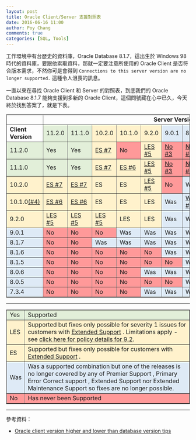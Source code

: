 ```yaml
---
layout: post
title: Oracle Client/Server 支援對照表
date: 2016-06-16 11:00
author: Poy Chang
comments: true
categories: [SQL, Tools]
---
```


工作環境中有台歷史的資料庫，Oracle Database 8.1.7，這出生於 Windows 98 時代的資料庫，要跟他索取資料，那就一定要注意所使用的 Oracle Client 是否符合版本需求，不然你可是會得到 `Connections to this server version are no longer supported.` 這種令人沮喪的訊息。

一直以來在尋找 Oracle Client 和 Server 的對照表，到底我們的 Oracle Database 8.1.7 能夠支援到多新的 Oracle Client，這個問號藏在心中已久，今天終於找到答案了，就是下表。

<table border="1" width="100%">
    <tbody>
        <tr>
            <td></td>
            <td align="center" colspan="12"><strong>Server Version</strong></td>
        </tr>
        <tr>
            <td><strong>Client Version</strong></td>
            <td bgcolor="#E2EFD9">11.2.0</td>
            <td bgcolor="#E2EFD9">11.1.0</td>
            <td bgcolor="#FFF2CC">10.2.0</td>
            <td bgcolor="#FFF2CC">10.1.0</td>
            <td bgcolor="#FFF2CC">9.2.0</td>
            <td bgcolor="#DEEAF6">9.0.1</td>
            <td bgcolor="#DEEAF6">8.1.7</td>
            <td bgcolor="#DEEAF6">8.1.6</td>
            <td bgcolor="#DEEAF6">8.1.5</td>
            <td bgcolor="#DEEAF6">8.0.6</td>
            <td bgcolor="#DEEAF6">8.0.5</td>
            <td bgcolor="#DEEAF6">7.3.4</td>
        </tr>
        <tr>
            <td bgcolor="#E2EFD9">11.2.0</td>
            <td bgcolor="#E2EFD9">Yes</td>
            <td bgcolor="#E2EFD9">Yes</td>
            <td bgcolor="#FFF2CC">
                <a href="https://support.oracle.com/CSP/main/article?cmd=show&amp;type=NOT&amp;doctype=BULLETIN&amp;id=207303.1&amp;addClickInfo=%3Cdata%20search_text=%22207303.1%22%20search_result_size=%2220%22%20search_result_count=%2220%22%20powerview_id=%22%22%20on_off=%22off%22%20item_position_in_list=%223%22/%3E#117" sl-processed="1">
              ES #7</a></td>
            <td bgcolor="#FF9999">No</td>
            <td bgcolor="#FFF2CC">
                <a href="https://support.oracle.com/CSP/main/article?cmd=show&amp;type=NOT&amp;doctype=BULLETIN&amp;id=207303.1&amp;addClickInfo=%3Cdata%20search_text=%22207303.1%22%20search_result_size=%2220%22%20search_result_count=%2220%22%20powerview_id=%22%22%20on_off=%22off%22%20item_position_in_list=%223%22/%3E#115" sl-processed="1">
              LES #5</a></td>
            <td bgcolor="#FF9999">
                <a href="https://support.oracle.com/CSP/main/article?cmd=show&amp;type=NOT&amp;doctype=BULLETIN&amp;id=207303.1&amp;addClickInfo=%3Cdata%20search_text=%22207303.1%22%20search_result_size=%2220%22%20search_result_count=%2220%22%20powerview_id=%22%22%20on_off=%22off%22%20item_position_in_list=%223%22/%3E#109" sl-processed="1">
              No #3</a></td>
            <td bgcolor="#FF9999">
                <a href="https://support.oracle.com/CSP/main/article?cmd=show&amp;type=NOT&amp;doctype=BULLETIN&amp;id=207303.1&amp;addClickInfo=%3Cdata%20search_text=%22207303.1%22%20search_result_size=%2220%22%20search_result_count=%2220%22%20powerview_id=%22%22%20on_off=%22off%22%20item_position_in_list=%223%22/%3E#109" sl-processed="1">
              No #3</a></td>
            <td bgcolor="#FF9999">
                <a href="https://support.oracle.com/CSP/main/article?cmd=show&amp;type=NOT&amp;doctype=BULLETIN&amp;id=207303.1&amp;addClickInfo=%3Cdata%20search_text=%22207303.1%22%20search_result_size=%2220%22%20search_result_count=%2220%22%20powerview_id=%22%22%20on_off=%22off%22%20item_position_in_list=%223%22/%3E#109" sl-processed="1">
              No #3</a></td>
            <td bgcolor="#FF9999">
                <a href="https://support.oracle.com/CSP/main/article?cmd=show&amp;type=NOT&amp;doctype=BULLETIN&amp;id=207303.1&amp;addClickInfo=%3Cdata%20search_text=%22207303.1%22%20search_result_size=%2220%22%20search_result_count=%2220%22%20powerview_id=%22%22%20on_off=%22off%22%20item_position_in_list=%223%22/%3E#109" sl-processed="1">
              No #3</a></td>
            <td bgcolor="#FF9999">
                <a href="https://support.oracle.com/CSP/main/article?cmd=show&amp;type=NOT&amp;doctype=BULLETIN&amp;id=207303.1&amp;addClickInfo=%3Cdata%20search_text=%22207303.1%22%20search_result_size=%2220%22%20search_result_count=%2220%22%20powerview_id=%22%22%20on_off=%22off%22%20item_position_in_list=%223%22/%3E#109" sl-processed="1">
              No #3</a></td>
            <td bgcolor="#FF9999">
                <a href="https://support.oracle.com/CSP/main/article?cmd=show&amp;type=NOT&amp;doctype=BULLETIN&amp;id=207303.1&amp;addClickInfo=%3Cdata%20search_text=%22207303.1%22%20search_result_size=%2220%22%20search_result_count=%2220%22%20powerview_id=%22%22%20on_off=%22off%22%20item_position_in_list=%223%22/%3E#109" sl-processed="1">
              No #3</a></td>
            <td bgcolor="#FF9999">
                <a href="https://support.oracle.com/CSP/main/article?cmd=show&amp;type=NOT&amp;doctype=BULLETIN&amp;id=207303.1&amp;addClickInfo=%3Cdata%20search_text=%22207303.1%22%20search_result_size=%2220%22%20search_result_count=%2220%22%20powerview_id=%22%22%20on_off=%22off%22%20item_position_in_list=%223%22/%3E#109" sl-processed="1">
              No #3</a></td>
        </tr>
        <tr>
            <td bgcolor="#E2EFD9">11.1.0</td>
            <td bgcolor="#E2EFD9">Yes</td>
            <td bgcolor="#E2EFD9">Yes</td>
            <td bgcolor="#FFF2CC">
                <a href="https://support.oracle.com/CSP/main/article?cmd=show&amp;type=NOT&amp;doctype=BULLETIN&amp;id=207303.1&amp;addClickInfo=%3Cdata%20search_text=%22207303.1%22%20search_result_size=%2220%22%20search_result_count=%2220%22%20powerview_id=%22%22%20on_off=%22off%22%20item_position_in_list=%223%22/%3E#117" sl-processed="1">
              ES #7</a></td>
            <td bgcolor="#FFF2CC">
                <a href="https://support.oracle.com/CSP/main/article?cmd=show&amp;type=NOT&amp;doctype=BULLETIN&amp;id=207303.1&amp;addClickInfo=%3Cdata%20search_text=%22207303.1%22%20search_result_size=%2220%22%20search_result_count=%2220%22%20powerview_id=%22%22%20on_off=%22off%22%20item_position_in_list=%223%22/%3E#116" sl-processed="1">
              ES #6</a></td>
            <td bgcolor="#FFF2CC">
                <a href="https://support.oracle.com/CSP/main/article?cmd=show&amp;type=NOT&amp;doctype=BULLETIN&amp;id=207303.1&amp;addClickInfo=%3Cdata%20search_text=%22207303.1%22%20search_result_size=%2220%22%20search_result_count=%2220%22%20powerview_id=%22%22%20on_off=%22off%22%20item_position_in_list=%223%22/%3E#115" sl-processed="1">
              LES #5</a></td>
            <td bgcolor="#FF9999">
                <a href="https://support.oracle.com/CSP/main/article?cmd=show&amp;type=NOT&amp;doctype=BULLETIN&amp;id=207303.1&amp;addClickInfo=%3Cdata%20search_text=%22207303.1%22%20search_result_size=%2220%22%20search_result_count=%2220%22%20powerview_id=%22%22%20on_off=%22off%22%20item_position_in_list=%223%22/%3E#109" sl-processed="1">
              No #3</a></td>
            <td bgcolor="#FF9999">
                <a href="https://support.oracle.com/CSP/main/article?cmd=show&amp;type=NOT&amp;doctype=BULLETIN&amp;id=207303.1&amp;addClickInfo=%3Cdata%20search_text=%22207303.1%22%20search_result_size=%2220%22%20search_result_count=%2220%22%20powerview_id=%22%22%20on_off=%22off%22%20item_position_in_list=%223%22/%3E#109" sl-processed="1">
              No #3</a></td>
            <td bgcolor="#FF9999">
                <a href="https://support.oracle.com/CSP/main/article?cmd=show&amp;type=NOT&amp;doctype=BULLETIN&amp;id=207303.1&amp;addClickInfo=%3Cdata%20search_text=%22207303.1%22%20search_result_size=%2220%22%20search_result_count=%2220%22%20powerview_id=%22%22%20on_off=%22off%22%20item_position_in_list=%223%22/%3E#109" sl-processed="1">
              No #3</a></td>
            <td bgcolor="#FF9999">
                <a href="https://support.oracle.com/CSP/main/article?cmd=show&amp;type=NOT&amp;doctype=BULLETIN&amp;id=207303.1&amp;addClickInfo=%3Cdata%20search_text=%22207303.1%22%20search_result_size=%2220%22%20search_result_count=%2220%22%20powerview_id=%22%22%20on_off=%22off%22%20item_position_in_list=%223%22/%3E#109" sl-processed="1">
              No #3</a></td>
            <td bgcolor="#FF9999">
                <a href="https://support.oracle.com/CSP/main/article?cmd=show&amp;type=NOT&amp;doctype=BULLETIN&amp;id=207303.1&amp;addClickInfo=%3Cdata%20search_text=%22207303.1%22%20search_result_size=%2220%22%20search_result_count=%2220%22%20powerview_id=%22%22%20on_off=%22off%22%20item_position_in_list=%223%22/%3E#109" sl-processed="1">
              No #3</a></td>
            <td bgcolor="#FF9999">
                <a href="https://support.oracle.com/CSP/main/article?cmd=show&amp;type=NOT&amp;doctype=BULLETIN&amp;id=207303.1&amp;addClickInfo=%3Cdata%20search_text=%22207303.1%22%20search_result_size=%2220%22%20search_result_count=%2220%22%20powerview_id=%22%22%20on_off=%22off%22%20item_position_in_list=%223%22/%3E#109" sl-processed="1">
              No #3</a></td>
            <td bgcolor="#FF9999">
                <a href="https://support.oracle.com/CSP/main/article?cmd=show&amp;type=NOT&amp;doctype=BULLETIN&amp;id=207303.1&amp;addClickInfo=%3Cdata%20search_text=%22207303.1%22%20search_result_size=%2220%22%20search_result_count=%2220%22%20powerview_id=%22%22%20on_off=%22off%22%20item_position_in_list=%223%22/%3E#109" sl-processed="1">
              No #3</a></td>
        </tr>
        <tr>
            <td bgcolor="#FFF2CC">10.2.0</td>
            <td bgcolor="#FFF2CC">
                <a href="https://support.oracle.com/CSP/main/article?cmd=show&amp;type=NOT&amp;doctype=BULLETIN&amp;id=207303.1&amp;addClickInfo=%3Cdata%20search_text=%22207303.1%22%20search_result_size=%2220%22%20search_result_count=%2220%22%20powerview_id=%22%22%20on_off=%22off%22%20item_position_in_list=%223%22/%3E#117" sl-processed="1">
              ES #7</a></td>
            <td bgcolor="#FFF2CC">
                <a href="https://support.oracle.com/CSP/main/article?cmd=show&amp;type=NOT&amp;doctype=BULLETIN&amp;id=207303.1&amp;addClickInfo=%3Cdata%20search_text=%22207303.1%22%20search_result_size=%2220%22%20search_result_count=%2220%22%20powerview_id=%22%22%20on_off=%22off%22%20item_position_in_list=%223%22/%3E#117" sl-processed="1">
              ES #7</a></td>
            <td bgcolor="#FFF2CC">ES</td>
            <td bgcolor="#FFF2CC">ES</td>
            <td bgcolor="#FFF2CC">
                <a href="https://support.oracle.com/CSP/main/article?cmd=show&amp;type=NOT&amp;doctype=BULLETIN&amp;id=207303.1&amp;addClickInfo=%3Cdata%20search_text=%22207303.1%22%20search_result_size=%2220%22%20search_result_count=%2220%22%20powerview_id=%22%22%20on_off=%22off%22%20item_position_in_list=%223%22/%3E#115" sl-processed="1">
              LES #5</a></td>
            <td bgcolor="#FF9999">No</td>
            <td bgcolor="#DEEAF6">Was</td>
            <td bgcolor="#FF9999">
                <a href="https://support.oracle.com/CSP/main/article?cmd=show&amp;type=NOT&amp;doctype=BULLETIN&amp;id=207303.1&amp;addClickInfo=%3Cdata%20search_text=%22207303.1%22%20search_result_size=%2220%22%20search_result_count=%2220%22%20powerview_id=%22%22%20on_off=%22off%22%20item_position_in_list=%223%22/%3E#109" sl-processed="1">
              No #3</a></td>
            <td bgcolor="#FF9999">
                <a href="https://support.oracle.com/CSP/main/article?cmd=show&amp;type=NOT&amp;doctype=BULLETIN&amp;id=207303.1&amp;addClickInfo=%3Cdata%20search_text=%22207303.1%22%20search_result_size=%2220%22%20search_result_count=%2220%22%20powerview_id=%22%22%20on_off=%22off%22%20item_position_in_list=%223%22/%3E#109" sl-processed="1">
              No #3</a></td>
            <td bgcolor="#FF9999">
                <a href="https://support.oracle.com/CSP/main/article?cmd=show&amp;type=NOT&amp;doctype=BULLETIN&amp;id=207303.1&amp;addClickInfo=%3Cdata%20search_text=%22207303.1%22%20search_result_size=%2220%22%20search_result_count=%2220%22%20powerview_id=%22%22%20on_off=%22off%22%20item_position_in_list=%223%22/%3E#109" sl-processed="1">
              No #3</a></td>
            <td bgcolor="#FF9999">
                <a href="https://support.oracle.com/CSP/main/article?cmd=show&amp;type=NOT&amp;doctype=BULLETIN&amp;id=207303.1&amp;addClickInfo=%3Cdata%20search_text=%22207303.1%22%20search_result_size=%2220%22%20search_result_count=%2220%22%20powerview_id=%22%22%20on_off=%22off%22%20item_position_in_list=%223%22/%3E#109" sl-processed="1">
              No #3</a></td>
            <td bgcolor="#FF9999">
                <a href="https://support.oracle.com/CSP/main/article?cmd=show&amp;type=NOT&amp;doctype=BULLETIN&amp;id=207303.1&amp;addClickInfo=%3Cdata%20search_text=%22207303.1%22%20search_result_size=%2220%22%20search_result_count=%2220%22%20powerview_id=%22%22%20on_off=%22off%22%20item_position_in_list=%223%22/%3E#109" sl-processed="1">
              No #3</a></td>
        </tr>
        <tr>
            <td bgcolor="#FFF2CC">10.1.0<a href="https://support.oracle.com/CSP/main/article?cmd=show&amp;type=NOT&amp;doctype=BULLETIN&amp;id=207303.1&amp;addClickInfo=%3Cdata%20search_text=%22207303.1%22%20search_result_size=%2220%22%20search_result_count=%2220%22%20powerview_id=%22%22%20on_off=%22off%22%20item_position_in_list=%223%22/%3E#109" sl-processed="1">(#4)</a></td>
            <td bgcolor="#FFF2CC">
                <a href="https://support.oracle.com/CSP/main/article?cmd=show&amp;type=NOT&amp;doctype=BULLETIN&amp;id=207303.1&amp;addClickInfo=%3Cdata%20search_text=%22207303.1%22%20search_result_size=%2220%22%20search_result_count=%2220%22%20powerview_id=%22%22%20on_off=%22off%22%20item_position_in_list=%223%22/%3E#116" sl-processed="1">
              ES #6</a></td>
            <td bgcolor="#FFF2CC">
                <a href="https://support.oracle.com/CSP/main/article?cmd=show&amp;type=NOT&amp;doctype=BULLETIN&amp;id=207303.1&amp;addClickInfo=%3Cdata%20search_text=%22207303.1%22%20search_result_size=%2220%22%20search_result_count=%2220%22%20powerview_id=%22%22%20on_off=%22off%22%20item_position_in_list=%223%22/%3E#116" sl-processed="1">
              ES #6</a></td>
            <td bgcolor="#FFF2CC">ES</td>
            <td bgcolor="#FFF2CC">ES</td>
            <td bgcolor="#FFF2CC">LES</td>
            <td bgcolor="#DEEAF6">Was</td>
            <td bgcolor="#DEEAF6">
                <a href="https://support.oracle.com/CSP/main/article?cmd=show&amp;type=NOT&amp;doctype=BULLETIN&amp;id=207303.1&amp;addClickInfo=%3Cdata%20search_text=%22207303.1%22%20search_result_size=%2220%22%20search_result_count=%2220%22%20powerview_id=%22%22%20on_off=%22off%22%20item_position_in_list=%223%22/%3E#108" sl-processed="1">
              Was #2</a></td>
            <td bgcolor="#FF9999">
                <a href="https://support.oracle.com/CSP/main/article?cmd=show&amp;type=NOT&amp;doctype=BULLETIN&amp;id=207303.1&amp;addClickInfo=%3Cdata%20search_text=%22207303.1%22%20search_result_size=%2220%22%20search_result_count=%2220%22%20powerview_id=%22%22%20on_off=%22off%22%20item_position_in_list=%223%22/%3E#109" sl-processed="1">
              No #3</a></td>
            <td bgcolor="#FF9999">
                <a href="https://support.oracle.com/CSP/main/article?cmd=show&amp;type=NOT&amp;doctype=BULLETIN&amp;id=207303.1&amp;addClickInfo=%3Cdata%20search_text=%22207303.1%22%20search_result_size=%2220%22%20search_result_count=%2220%22%20powerview_id=%22%22%20on_off=%22off%22%20item_position_in_list=%223%22/%3E#109" sl-processed="1">
              No #3</a></td>
            <td bgcolor="#FF9999">
                <a href="https://support.oracle.com/CSP/main/article?cmd=show&amp;type=NOT&amp;doctype=BULLETIN&amp;id=207303.1&amp;addClickInfo=%3Cdata%20search_text=%22207303.1%22%20search_result_size=%2220%22%20search_result_count=%2220%22%20powerview_id=%22%22%20on_off=%22off%22%20item_position_in_list=%223%22/%3E#109" sl-processed="1">
              No #3</a></td>
            <td bgcolor="#FF9999">
                <a href="https://support.oracle.com/CSP/main/article?cmd=show&amp;type=NOT&amp;doctype=BULLETIN&amp;id=207303.1&amp;addClickInfo=%3Cdata%20search_text=%22207303.1%22%20search_result_size=%2220%22%20search_result_count=%2220%22%20powerview_id=%22%22%20on_off=%22off%22%20item_position_in_list=%223%22/%3E#109" sl-processed="1">
              No #3</a></td>
            <td bgcolor="#FF9999">
                <a href="https://support.oracle.com/CSP/main/article?cmd=show&amp;type=NOT&amp;doctype=BULLETIN&amp;id=207303.1&amp;addClickInfo=%3Cdata%20search_text=%22207303.1%22%20search_result_size=%2220%22%20search_result_count=%2220%22%20powerview_id=%22%22%20on_off=%22off%22%20item_position_in_list=%223%22/%3E#109" sl-processed="1">
              No #3</a></td>
        </tr>
        <tr>
            <td bgcolor="#FFF2CC">9.2.0</td>
            <td bgcolor="#FFF2CC">
                <a href="https://support.oracle.com/CSP/main/article?cmd=show&amp;type=NOT&amp;doctype=BULLETIN&amp;id=207303.1&amp;addClickInfo=%3Cdata%20search_text=%22207303.1%22%20search_result_size=%2220%22%20search_result_count=%2220%22%20powerview_id=%22%22%20on_off=%22off%22%20item_position_in_list=%223%22/%3E#115" sl-processed="1">
              LES #5</a></td>
            <td bgcolor="#FFF2CC">
                <a href="https://support.oracle.com/CSP/main/article?cmd=show&amp;type=NOT&amp;doctype=BULLETIN&amp;id=207303.1&amp;addClickInfo=%3Cdata%20search_text=%22207303.1%22%20search_result_size=%2220%22%20search_result_count=%2220%22%20powerview_id=%22%22%20on_off=%22off%22%20item_position_in_list=%223%22/%3E#115" sl-processed="1">
              LES #5</a></td>
            <td bgcolor="#FFF2CC">
                <a href="https://support.oracle.com/CSP/main/article?cmd=show&amp;type=NOT&amp;doctype=BULLETIN&amp;id=207303.1&amp;addClickInfo=%3Cdata%20search_text=%22207303.1%22%20search_result_size=%2220%22%20search_result_count=%2220%22%20powerview_id=%22%22%20on_off=%22off%22%20item_position_in_list=%223%22/%3E#115" sl-processed="1">
              LES #5</a></td>
            <td bgcolor="#FFF2CC">LES</td>
            <td bgcolor="#FFF2CC">LES</td>
            <td bgcolor="#DEEAF6">Was</td>
            <td bgcolor="#DEEAF6">Was</td>
            <td bgcolor="#FF9999">No</td>
            <td bgcolor="#FF9999">No</td>
            <td bgcolor="#DEEAF6">Was</td>
            <td bgcolor="#FF9999">No</td>
            <td bgcolor="#FF9999">
                <a href="https://support.oracle.com/CSP/main/article?cmd=show&amp;type=NOT&amp;doctype=BULLETIN&amp;id=207303.1&amp;addClickInfo=%3Cdata%20search_text=%22207303.1%22%20search_result_size=%2220%22%20search_result_count=%2220%22%20powerview_id=%22%22%20on_off=%22off%22%20item_position_in_list=%223%22/%3E#92" sl-processed="1">
              No #1</a></td>
        </tr>
        <tr>
            <td bgcolor="#DEEAF6">9.0.1</td>
            <td bgcolor="#FF9999">No</td>
            <td bgcolor="#FF9999">No</td>
            <td bgcolor="#FF9999">No</td>
            <td bgcolor="#DEEAF6">Was</td>
            <td bgcolor="#DEEAF6">Was</td>
            <td bgcolor="#DEEAF6">Was</td>
            <td bgcolor="#DEEAF6">Was</td>
            <td bgcolor="#DEEAF6">Was</td>
            <td bgcolor="#FF9999">No</td>
            <td bgcolor="#DEEAF6">Was</td>
            <td bgcolor="#FF9999">No</td>
            <td bgcolor="#DEEAF6">Was</td>
        </tr>
        <tr>
            <td bgcolor="#DEEAF6">8.1.7</td>
            <td bgcolor="#FF9999">No</td>
            <td bgcolor="#FF9999">No</td>
            <td bgcolor="#DEEAF6">Was</td>
            <td bgcolor="#DEEAF6">Was</td>
            <td bgcolor="#DEEAF6">Was</td>
            <td bgcolor="#DEEAF6">Was</td>
            <td bgcolor="#DEEAF6">Was</td>
            <td bgcolor="#DEEAF6">Was</td>
            <td bgcolor="#DEEAF6">Was</td>
            <td bgcolor="#DEEAF6">Was</td>
            <td bgcolor="#DEEAF6">Was</td>
            <td bgcolor="#DEEAF6">Was</td>
        </tr>
        <tr>
            <td bgcolor="#DEEAF6">8.1.6</td>
            <td bgcolor="#FF9999">No</td>
            <td bgcolor="#FF9999">No</td>
            <td bgcolor="#FF9999">No</td>
            <td bgcolor="#FF9999">No</td>
            <td bgcolor="#FF9999">No</td>
            <td bgcolor="#DEEAF6">Was</td>
            <td bgcolor="#DEEAF6">Was</td>
            <td bgcolor="#DEEAF6">Was</td>
            <td bgcolor="#DEEAF6">Was</td>
            <td bgcolor="#DEEAF6">Was</td>
            <td bgcolor="#DEEAF6">Was</td>
            <td bgcolor="#DEEAF6">Was</td>
        </tr>
        <tr>
            <td bgcolor="#DEEAF6">8.1.5</td>
            <td bgcolor="#FF9999">No</td>
            <td bgcolor="#FF9999">No</td>
            <td bgcolor="#FF9999">No</td>
            <td bgcolor="#FF9999">No</td>
            <td bgcolor="#FF9999">No</td>
            <td bgcolor="#FF9999">No</td>
            <td bgcolor="#DEEAF6">Was</td>
            <td bgcolor="#DEEAF6">Was</td>
            <td bgcolor="#DEEAF6">Was</td>
            <td bgcolor="#DEEAF6">Was</td>
            <td bgcolor="#DEEAF6">Was</td>
            <td bgcolor="#DEEAF6">Was</td>
        </tr>
        <tr>
            <td bgcolor="#DEEAF6">8.0.6</td>
            <td bgcolor="#FF9999">No</td>
            <td bgcolor="#FF9999">No</td>
            <td bgcolor="#FF9999">No</td>
            <td bgcolor="#FF9999">No</td>
            <td bgcolor="#DEEAF6">Was</td>
            <td bgcolor="#DEEAF6">Was</td>
            <td bgcolor="#DEEAF6">Was</td>
            <td bgcolor="#DEEAF6">Was</td>
            <td bgcolor="#DEEAF6">Was</td>
            <td bgcolor="#DEEAF6">Was</td>
            <td bgcolor="#DEEAF6">Was</td>
            <td bgcolor="#DEEAF6">Was</td>
        </tr>
        <tr>
            <td bgcolor="#DEEAF6">8.0.5</td>
            <td bgcolor="#FF9999">No</td>
            <td bgcolor="#FF9999">No</td>
            <td bgcolor="#FF9999">No</td>
            <td bgcolor="#FF9999">No</td>
            <td bgcolor="#FF9999">No</td>
            <td bgcolor="#FF9999">No</td>
            <td bgcolor="#DEEAF6">Was</td>
            <td bgcolor="#DEEAF6">Was</td>
            <td bgcolor="#DEEAF6">Was</td>
            <td bgcolor="#DEEAF6">Was</td>
            <td bgcolor="#DEEAF6">Was</td>
            <td bgcolor="#DEEAF6">Was</td>
        </tr>
        <tr>
            <td bgcolor="#DEEAF6">7.3.4</td>
            <td bgcolor="#FF9999">No</td>
            <td bgcolor="#FF9999">No</td>
            <td bgcolor="#FF9999">No</td>
            <td bgcolor="#FF9999">No</td>
            <td bgcolor="#DEEAF6">Was</td>
            <td bgcolor="#DEEAF6">Was</td>
            <td bgcolor="#DEEAF6">Was</td>
            <td bgcolor="#DEEAF6">Was</td>
            <td bgcolor="#DEEAF6">Was</td>
            <td bgcolor="#DEEAF6">Was</td>
            <td bgcolor="#DEEAF6">Was</td>
            <td bgcolor="#DEEAF6">Was</td>
        </tr>
    </tbody>
</table>

----------

<table border="1" style="width: 100%">
    <tbody>
        <tr bgcolor="#E2EFD9">
            <td>Yes</td>
            <td>Supported</td>
        </tr>
        <tr bgcolor="#FFF2CC">
            <td>LES</td>
            <td>Supported but fixes only possible for severity 1 issues for customers with
                <a href="https://support.oracle.com/CSP/main/article?cmd=show&amp;type=NOT&amp;doctype=BULLETIN&amp;id=207303.1&amp;addClickInfo=%3Cdata%20search_text=%22207303.1%22%20search_result_size=%2220%22%20search_result_count=%2220%22%20powerview_id=%22%22%20on_off=%22off%22%20item_position_in_list=%223%22/%3E#MAINT" sl-processed="1">Extended Support</a> . Limitations apply - see
                <a href="http://www.oracle.com/us/support/library/057419.pdf" sl-processed="1" target="_blank">click here for policy details for 9.2</a>.</td>
        </tr>
        <tr bgcolor="#FFF2CC">
            <td>ES</td>
            <td>Supported but fixes only possible for customers with
                <a href="https://support.oracle.com/CSP/main/article?cmd=show&amp;type=NOT&amp;doctype=BULLETIN&amp;id=207303.1&amp;addClickInfo=%3Cdata%20search_text=%22207303.1%22%20search_result_size=%2220%22%20search_result_count=%2220%22%20powerview_id=%22%22%20on_off=%22off%22%20item_position_in_list=%223%22/%3E#MAINT" sl-processed="1">Extended Support</a> .</td>
        </tr>
        <tr bgcolor="#DEEAF6">
            <td>Was</td>
            <td>Was a supported combination but one of the releases is no longer covered by any of Premier Support , Primary Error Correct support , Extended Support nor Extended Maintenance Support so fixes are no longer possible.</td>
        </tr>
        <tr bgcolor="#FF9999">
            <td>No</td>
            <td>Has never been Supported</td>
        </tr>
    </tbody>
</table>

----------

參考資料：

* [Oracle client version higher and lower than database version tips](http://www.dba-oracle.com/t_oracle_client_versions_higher_lower_database_release.htm)
